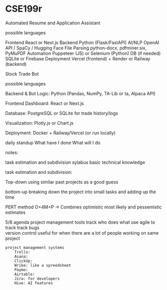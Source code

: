 # CSE199r
Automated Resume and Application Assistant


possible languages

Frontend	    React or Next.js
Backend	        Python (Flask/FastAPI)
AI/NLP	        OpenAI API / SpaCy / Hugging Face
File Parsing	python-docx, pdfminer.six, PyMuPDF
Automation	    Puppeteer (JS) or Selenium (Python)
DB (if needed)	SQLite or Firebase
Deployment	    Vercel (frontend) + Render or Railway (backend)


Stock Trade Bot

possible languages

Backend & Bot Logic: Python (Pandas, NumPy, TA-Lib or ta, Alpaca API)

Frontend Dashboard:  React or Next.js

Database:            PostgreSQL or SQLite for trade history/logs

Visualization:       Plotly.js or Chart.js

Deployment:          Docker + Railway/Vercel (or run locally)

daily standup
    What have I done
    What will I do

notes:

task estimation and subdivision
sylabus
basic technical knowledge

task estimation and subdivision:

Top-down
using similar past projects as a good guess

bottom-up
breaking down the project into small tasks and adding up the time

PERT method
O+4M+P -> Combines optimistic most likely and pessemistic estimates


5/8 agenda
project management tools
    track who does what
        use agile to track
    track bugs    
    version control
        useful for when there are a lot of people working on same project

    project management systems
        Trello:
        Asana:
        ClickUp:
        Wrike: like a spreedsheet
        Paymo:
        Airtable:
        Jira: for developers
        Hive: AI features
